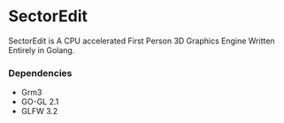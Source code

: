 # SectorEdit
SectorEdit is A CPU accelerated First Person 3D Graphics Engine Written Entirely in Golang.
### Dependencies
* Grm3
* GO-GL 2.1
* GLFW 3.2
